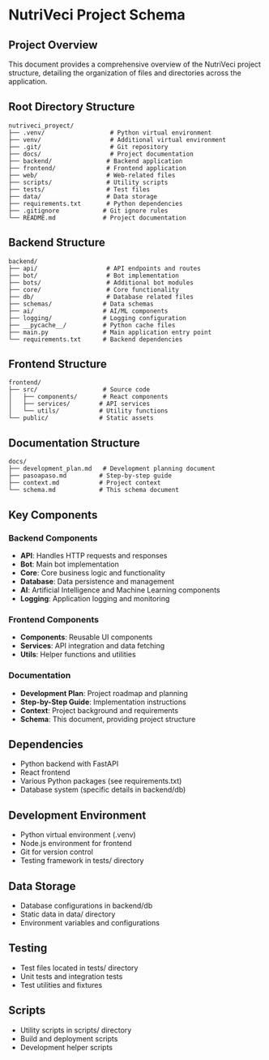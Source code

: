 # NutriVeci Project Schema

## Project Overview
This document provides a comprehensive overview of the NutriVeci project structure, detailing the organization of files and directories across the application.

## Root Directory Structure
```
nutriveci_proyect/
├── .venv/                  # Python virtual environment
├── venv/                   # Additional virtual environment
├── .git/                   # Git repository
├── docs/                   # Project documentation
├── backend/               # Backend application
├── frontend/              # Frontend application
├── web/                   # Web-related files
├── scripts/               # Utility scripts
├── tests/                 # Test files
├── data/                  # Data storage
├── requirements.txt       # Python dependencies
├── .gitignore            # Git ignore rules
└── README.md             # Project documentation
```

## Backend Structure
```
backend/
├── api/                   # API endpoints and routes
├── bot/                   # Bot implementation
├── bots/                  # Additional bot modules
├── core/                  # Core functionality
├── db/                    # Database related files
├── schemas/              # Data schemas
├── ai/                   # AI/ML components
├── logging/              # Logging configuration
├── __pycache__/          # Python cache files
├── main.py               # Main application entry point
└── requirements.txt      # Backend dependencies
```

## Frontend Structure
```
frontend/
├── src/                  # Source code
│   ├── components/       # React components
│   ├── services/        # API services
│   └── utils/           # Utility functions
└── public/              # Static assets
```

## Documentation Structure
```
docs/
├── development_plan.md   # Development planning document
├── pasoapaso.md         # Step-by-step guide
├── context.md           # Project context
└── schema.md            # This schema document
```

## Key Components

### Backend Components
- **API**: Handles HTTP requests and responses
- **Bot**: Main bot implementation
- **Core**: Core business logic and functionality
- **Database**: Data persistence and management
- **AI**: Artificial Intelligence and Machine Learning components
- **Logging**: Application logging and monitoring

### Frontend Components
- **Components**: Reusable UI components
- **Services**: API integration and data fetching
- **Utils**: Helper functions and utilities

### Documentation
- **Development Plan**: Project roadmap and planning
- **Step-by-Step Guide**: Implementation instructions
- **Context**: Project background and requirements
- **Schema**: This document, providing project structure

## Dependencies
- Python backend with FastAPI
- React frontend
- Various Python packages (see requirements.txt)
- Database system (specific details in backend/db)

## Development Environment
- Python virtual environment (.venv)
- Node.js environment for frontend
- Git for version control
- Testing framework in tests/ directory

## Data Storage
- Database configurations in backend/db
- Static data in data/ directory
- Environment variables and configurations

## Testing
- Test files located in tests/ directory
- Unit tests and integration tests
- Test utilities and fixtures

## Scripts
- Utility scripts in scripts/ directory
- Build and deployment scripts
- Development helper scripts 